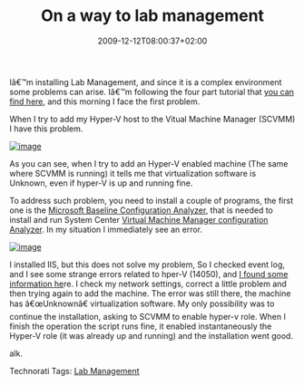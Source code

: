 ﻿---
title: "On a way to lab management"
description: ""
date: 2009-12-12T08:00:37+02:00
draft: false
tags: [Lab Management]
categories: [Visual Studio]
---
Iâ€™m installing Lab Management, and since it is a complex environment some problems can arise. Iâ€™m following the four part tutorial that [you can find here](http://blogs.msdn.com/lab_management/archive/2009/11/18/Getting-started-with-Lab-Management-_2800_Part-1_2900_.aspx), and this morning I face the first problem.

When I try to add my Hyper-V host to the Vitual Machine Manager (SCVMM) I have this problem.

[![image](https://www.codewrecks.com/blog/wp-content/uploads/2009/12/image_thumb11.png "image")](https://www.codewrecks.com/blog/wp-content/uploads/2009/12/image11.png)

As you can see, when I try to add an Hyper-V enabled machine (The same where SCVMM is running) it tells me that virtualization software is Unknown, even if hyper-V is up and running fine.

To address such problem, you need to install a couple of programs, the first one is the [Microsoft Baseline Configuration Analyzer](http://www.microsoft.com/downloads/details.aspx?familyid=DB70824D-ABAE-4A92-9AA2-1F43C0FA49B3&amp;displaylang=en), that is needed to install and run System Center [Virtual Machine Manager configuration Analyzer](http://www.microsoft.com/downloads/details.aspx?FamilyID=02d83950-c03d-454e-803b-96d1c1d5be24&amp;displaylang=en#filelist). In my situation I immediately see an error.

[![image](https://www.codewrecks.com/blog/wp-content/uploads/2009/12/image_thumb12.png "image")](https://www.codewrecks.com/blog/wp-content/uploads/2009/12/image12.png)

I installed IIS, but this does not solve my problem, So I checked event log, and I see some strange errors related to hper-V (14050), and [I found some information he](http://www.aspdeveloper.net/tiki-index.php?page=VirtualServerEvents_14050)re. I check my network settings, correct a little problem and then trying again to add the machine. The error was still there, the machine has â€œUnknownâ€ virtualization software. My only possibility was to continue the installation, asking to SCVMM to enable hyper-v role. When I finish the operation the script runs fine, it enabled instantaneously the Hyper-V role (it was already up and running) and the installation went good.

alk.

Technorati Tags: [Lab Management](http://technorati.com/tags/Lab+Management)
